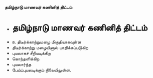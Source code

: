 **தமிழ்நாடு மாணவர் கணினித் திட்டம்**
- # தமிழ்நாடு மாணவர் கணினித் திட்டம்
- a. திடீர்க்காற்றுமழை மிகுதியாகவுள்ள
- திடீர்க்காற்று மழையினால் பாதிக்கப்படுகிற
- புயலாகச் சீறியடிக்கிற
- கொந்தளிக்கிற
- புயலார்ந்த
- பேய்ப்புயலடிக்கும் நிலையிலுள்ள.

